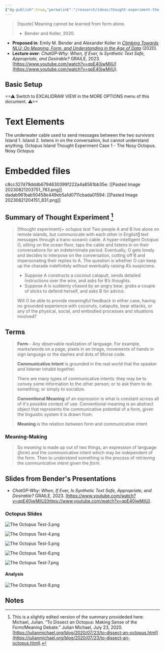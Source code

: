 ```yaml
---
{"dg-publish":true,"permalink":"/research/ideas/thought-experiment-the-octopus-test-v-0-75-fa-23/","title":"Thought Experiment-The Octopus Test-v.0.75-FA23","tags":[null,"gardenEntry","gardenEntry","gardenEntry","gardenEntry","gardenEntry","gardenEntry","gardenEntry","gardenEntry","gardenEntry","gardenEntry","gardenEntry","gardenEntry","gardenEntry","gardenEntry","gardenEntry","gardenEntry","gardenEntry"]}
---
```



> [!quote]
> Meaning cannot be learned from form alone.
> - Bender and Koller, 2020.

- **Proposed in**: Emily M. Bender and Alexander Koller in *[Climbing Towards NLU: On Meaning, Form, and Understanding in the Age of Data](https://www.aclweb.org/anthology/2020.acl-main.pdf)* (2020).
- **Lecture over**: *ChatGP-Why: When, If Ever, Is Synthetic Text Safe, Appropriate, and Desirable?* GRAILE, 2023. [https://www.youtube.com/watch?v=qpE40jwMilU](https://www.youtube.com/watch?v=qpE40jwMilU).

## Basic Setup


<div class="transclusion internal-embed is-loaded"><div class="markdown-embed">




==⚠  Switch to EXCALIDRAW VIEW in the MORE OPTIONS menu of this document. ⚠==


# Text Elements
The underwater
cable used to
send messages
between the two
survivors 
Island 1. 
Island 2. 
listens in on the
conversation, but
cannot understand anything. 
Octopus Island Thought Experiment
Case 1 - The Nosy Octopus. 
Nosy
Octopus 

# Embedded files
c8cc327d79dddb6794630399f222a4a8561bb35e: [[Pasted Image 20230821203751_783.png]]
dadab961bab50458e449eb5a1d0711cbada01594: [[Pasted Image 20230821204151_831.png]]



</div></div>


## Summary of Thought Experiment [^1]

> [!thought experiment]+ *octopus test*
>  Two people A and B live alone on remote islands, but communicate with each other in English[1](https://julianmichael.org/blog/2020/07/23/to-dissect-an-octopus.html#fn:bender-rule) text messages through a trans-oceanic cable. A hyper-intelligent Octopus O, sitting on the ocean floor, taps the cable and listens in on their conversations for an indeterminate period. Eventually, O gets lonely and decides to interpose on the conversation, cutting off B and impersonating their replies to A. The question is whether O can keep up the charade indefinitely without eventually raising A’s suspicions.
> 
> - Suppose A constructs a coconut catapult, sends detailed instructions over the wire, and asks for B’s thoughts.
> - Suppose A is suddenly chased by an angry bear, grabs a couple of sticks to defend herself, and asks B for advice.
> 
> Will O be able to provide meaningful feedback in either case, having no grounded experience with coconuts, catapults, bear attacks, or any of the physical, social, and embodied processes and situations involved?

## Terms

> **Form** - Any observable realization of language. For example, marks/words on a page, pixels in an image, movements of hands in sign language or the dashes and dots of Morse code.
> 
> **Communicative Intent** is grounded in the real world that the speaker and listener inhabit together.
> 
> There are many types of communicative intents: they may be to convey some information to the other person; or to ask them to do something; or simply to socialize.
> 
> **Conventional Meaning** of an expression is what is constant across all of it's possible context of use. Conventional meaning is an abstract object that represents the communicative potential of a form, given the linguistic system it is drawn from.
> 
> **Meaning** is the relation between form and communicative intent

### Meaning-Making

> So *meaning* is made up out of two things, an expression of language (*form*) and the communicative intent which may be independent of the form.
> Then to *understand* something is the process of retrieving the *communicative intent* given the *form*.

## Slides from Bender's Presentations

- *ChatGP-Why: When, If Ever, Is Synthetic Text Safe, Appropriate, and Desirable?* GRAILE, 2023. [https://www.youtube.com/watch?v=qpE40jwMilU](https://www.youtube.com/watch?v=qpE40jwMilU).

### Octopus Slides

![The Octopus Test-3.png](/img/user/Files/_attachments/The%20Octopus%20Test-3.png)

![The Octopus Test-4.png](/img/user/Files/_attachments/The%20Octopus%20Test-4.png)

![The Octopus Test-5.png](/img/user/Files/_attachments/The%20Octopus%20Test-5.png)

![The Octopus Test-6.png](/img/user/Files/_attachments/The%20Octopus%20Test-6.png)

![The Octopus Test-7.png](/img/user/Files/_attachments/The%20Octopus%20Test-7.png)

#### Analysis

![The Octopus Test-8.png](/img/user/Files/_attachments/The%20Octopus%20Test-8.png)

## Notes

[^1]: This is a slightly edited version of the summary provideded here: Michael, Julian. “To Dissect an Octopus: Making Sense of the Form/Meaning Debate.” Julian Michael, July 23, 2020. [https://julianmichael.org/blog/2020/07/23/to-dissect-an-octopus.html](https://julianmichael.org/blog/2020/07/23/to-dissect-an-octopus.html).
